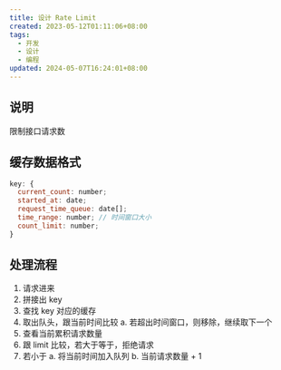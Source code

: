 ```yaml
---
title: 设计 Rate Limit
created: 2023-05-12T01:11:06+08:00
tags:
  - 开发
  - 设计
  - 编程
updated: 2024-05-07T16:24:01+08:00
---
```


## 说明

限制接口请求数

## 缓存数据格式

```JavaScript
key: {
  current_count: number;
  started_at: date;
  request_time_queue: date[];
  time_range: number; // 时间窗口大小
  count_limit: number;
}
```

## 处理流程

1. 请求进来
2. 拼接出 key
3. 查找 key 对应的缓存
4. 取出队头，跟当前时间比较
    a. 若超出时间窗口，则移除，继续取下一个
5. 查看当前累积请求数量
6. 跟 limit 比较，若大于等于，拒绝请求
7. 若小于
    a. 将当前时间加入队列
    b. 当前请求数量 + 1
